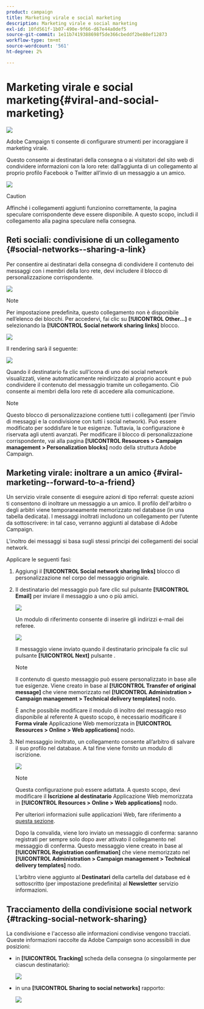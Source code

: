 ```yaml
---
product: campaign
title: Marketing virale e social marketing
description: Marketing virale e social marketing
exl-id: 10fd561f-1b07-490e-9f66-d67e44a0def5
source-git-commit: 1e11b7419388698f5de366cbeddf2be88ef12873
workflow-type: tm+mt
source-wordcount: '561'
ht-degree: 2%

---
```


# Marketing virale e social marketing{#viral-and-social-marketing}

![](../../assets/common.svg)

Adobe Campaign ti consente di configurare strumenti per incoraggiare il marketing virale.

Questo consente ai destinatari della consegna o ai visitatori del sito web di condividere informazioni con la loro rete: dall’aggiunta di un collegamento al proprio profilo Facebook o Twitter all’invio di un messaggio a un amico.

![](assets/s_ncs_user_viral_icons.png)

>[!CAUTION]
>
>Affinché i collegamenti aggiunti funzionino correttamente, la pagina speculare corrispondente deve essere disponibile. A questo scopo, includi il collegamento alla pagina speculare nella consegna.

## Reti sociali: condivisione di un collegamento {#social-networks--sharing-a-link}

Per consentire ai destinatari della consegna di condividere il contenuto dei messaggi con i membri della loro rete, devi includere il blocco di personalizzazione corrispondente.

![](assets/s_ncs_user_viral_add_link.png)

>[!NOTE]
>
>Per impostazione predefinita, questo collegamento non è disponibile nell’elenco dei blocchi. Per accedervi, fai clic su **[!UICONTROL Other...]** e selezionando la **[!UICONTROL Social network sharing links]** blocco.

![](assets/s_ncs_user_viral_add_link_via_others.png)

Il rendering sarà il seguente:

![](assets/s_ncs_user_viral_add_link_rendering.png)

Quando il destinatario fa clic sull&#39;icona di uno dei social network visualizzati, viene automaticamente reindirizzato al proprio account e può condividere il contenuto del messaggio tramite un collegamento. Ciò consente ai membri della loro rete di accedere alla comunicazione.

>[!NOTE]
>
>Questo blocco di personalizzazione contiene tutti i collegamenti (per l’invio di messaggi e la condivisione con tutti i social network). Può essere modificato per soddisfare le tue esigenze. Tuttavia, la configurazione è riservata agli utenti avanzati. Per modificare il blocco di personalizzazione corrispondente, vai alla pagina **[!UICONTROL Resources > Campaign management > Personalization blocks]** nodo della struttura Adobe Campaign.

## Marketing virale: inoltrare a un amico {#viral-marketing--forward-to-a-friend}

Un servizio virale consente di eseguire azioni di tipo referral: queste azioni ti consentono di inoltrare un messaggio a un amico. Il profilo dell&#39;arbitro o degli arbitri viene temporaneamente memorizzato nel database (in una tabella dedicata). I messaggi inoltrati includono un collegamento per l’utente da sottoscrivere: in tal caso, verranno aggiunti al database di Adobe Campaign.

L&#39;inoltro dei messaggi si basa sugli stessi principi dei collegamenti dei social network.

Applicare le seguenti fasi:

1. Aggiungi il **[!UICONTROL Social network sharing links]** blocco di personalizzazione nel corpo del messaggio originale.
1. Il destinatario del messaggio può fare clic sul pulsante **[!UICONTROL Email]** per inviare il messaggio a uno o più amici.

   ![](assets/s_ncs_user_viral_email_link.png)

   Un modulo di riferimento consente di inserire gli indirizzi e-mail dei referee.

   ![](assets/s_ncs_user_viral_email_msg.png)

   Il messaggio viene inviato quando il destinatario principale fa clic sul pulsante **[!UICONTROL Next]** pulsante .

   >[!NOTE]
   >
   >Il contenuto di questo messaggio può essere personalizzato in base alle tue esigenze. Viene creato in base al **[!UICONTROL Transfer of original message]** che viene memorizzato nel **[!UICONTROL Administration > Campaign management > Technical delivery templates]** nodo.
   >
   >È anche possibile modificare il modulo di inoltro del messaggio reso disponibile al referente A questo scopo, è necessario modificare il **Forma virale** Applicazione Web memorizzata in **[!UICONTROL Resources > Online > Web applications]** nodo.

1. Nel messaggio inoltrato, un collegamento consente all’arbitro di salvare il suo profilo nel database. A tal fine viene fornito un modulo di iscrizione.

   ![](assets/s_ncs_user_viral_create_account_form.png)

   >[!NOTE]
   >
   >Questa configurazione può essere adattata. A questo scopo, devi modificare il **Iscrizione al destinatario** Applicazione Web memorizzata in **[!UICONTROL Resources > Online > Web applications]** nodo.
   >
   >Per ulteriori informazioni sulle applicazioni Web, fare riferimento a [questa sezione](../../web/using/about-web-applications.md).

   Dopo la convalida, viene loro inviato un messaggio di conferma: saranno registrati per sempre solo dopo aver attivato il collegamento nel messaggio di conferma. Questo messaggio viene creato in base al **[!UICONTROL Registration confirmation]** che viene memorizzato nel **[!UICONTROL Administration > Campaign management > Technical delivery templates]** nodo.

   L’arbitro viene aggiunto al **Destinatari** della cartella del database ed è sottoscritto (per impostazione predefinita) al **Newsletter** servizio informazioni.

## Tracciamento della condivisione social network {#tracking-social-network-sharing}

La condivisione e l&#39;accesso alle informazioni condivise vengono tracciati. Queste informazioni raccolte da Adobe Campaign sono accessibili in due posizioni:

* in **[!UICONTROL Tracking]** scheda della consegna (o singolarmente per ciascun destinatario):

   ![](assets/s_ncs_user_network_del_tracking_tab.png)

* in una **[!UICONTROL Sharing to social networks]** rapporto:

   ![](assets/s_ncs_user_viral_report.png)

